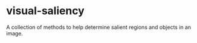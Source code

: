 # visual-saliency
A collection of methods to help determine salient regions and objects in an image.
